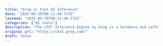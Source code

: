 ```yaml
---
title: "Groq is Fast AI Inference"
date: "2025-09-30T00:11:40.333Z"
lastmod: "2025-09-30T00:11:40.333Z"
categories: ["AI tools"]
description: "The LPU™ Inference Engine by Groq is a hardware and software platform that delivers exceptional compute speed, quality, and energy efficiency. Groq provides cloud and on-prem solutions at scale for AI applications.     Headquartered in Silicon Valley and founded in 2016. The LPU and related systems are designed, fabricated, and assembled in North America."
original_url: "https://chat.groq.com/"
draft: false
---
```

